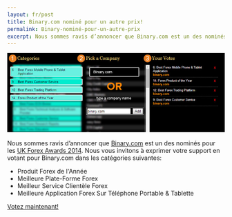 ```yaml
---
layout: fr/post
title: Binary.com nominé pour un autre prix!
permalink: Binary-nominé-pour-un-autre-prix
excerpt: Nous sommes ravis d’annoncer que Binary.com est un des nominés pour les UK Forex Awards 2014. Nous vous invitons à exprimer votre support en votant pour Binary.com dans les catégories suivantes
---
```


![](post_images/7799451_orig.jpg)

Nous sommes ravis d’annoncer que [Binary.com](https://www.binary.com/?utm_medium=social&utm_campaign=blog&utm_source=binary&l=FR) est un des nominés pour les [UK Forex Awards 2014](http://info.binary.com/ukfxaward14). Nous vous invitons à exprimer votre support en votant pour Binary.com dans les catégories suivantes:

* Produit Forex de l'Année
* Meilleure Plate-Forme Forex
* Meilleur Service Clientèle Forex
* Meilleure Application Forex Sur Téléphone Portable & Tablette

[Votez maintenant!](http://info.binary.com/ukfxaward14)
